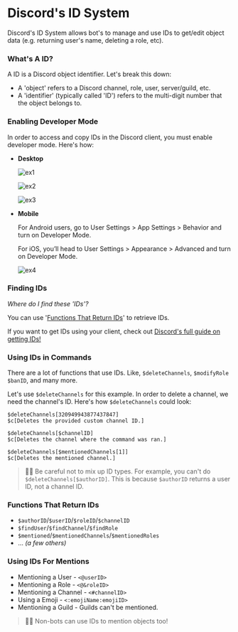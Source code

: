 # Discord's ID System
Discord's ID System allows bot's to manage and use IDs to get/edit object data (e.g. returning user's name, deleting a role, etc).

### What's A ID?
A ID is a Discord object identifier. Let's break this down:
- A 'object' refers to a Discord channel, role, user, server/guild, etc.
- A 'identifier' (typically called 'ID') refers to the multi-digit number that the object belongs to.

### Enabling Developer Mode
In order to access and copy IDs in the Discord client, you must enable developer mode. Here's how:

- **Desktop**

    ![ex1](https://user-images.githubusercontent.com/69215413/125985126-43a85702-0dd5-4173-8441-671702d845af.png)

    ![ex2](https://user-images.githubusercontent.com/69215413/125985082-7968aad1-c47e-45cf-8af2-c441420565b8.png)

    ![ex3](https://user-images.githubusercontent.com/69215413/125985079-3350556a-f890-4259-af4f-1ba1cb598029.png)

- **Mobile**

   For Android users, go to User Settings > App Settings > Behavior and turn on Developer Mode.

   For iOS, you’ll head to User Settings > Appearance > Advanced and turn on Developer Mode.

   ![ex4](https://user-images.githubusercontent.com/69215413/125985535-55e42f16-68e9-46a2-bb2a-75b5a65b7053.png)

### Finding IDs
*Where do I find these 'IDs'?*

You can use '[Functions That Return IDs](#functions-that-return-ids)' to retrieve IDs.

If you want to get IDs using your client, check out [Discord's full guide on getting IDs!](https://support.discord.com/hc/en-us/articles/206346498-Where-can-I-find-my-User-Server-Message-ID-)

### Using IDs in Commands

There are a lot of functions that use IDs. Like, `$deleteChannels`, `$modifyRole` `$banID`, and many more.

Let's use `$deleteChannels` for this example. In order to delete a channel, we need the channel's ID. Here's how `$deleteChannels` could look:
```
$deleteChannels[320949943877437847]
$c[Deletes the provided custom channel ID.]

$deleteChannels[$channelID]
$c[Deletes the channel where the command was ran.]

$deleteChannels[$mentionedChannels[1]]
$c[Deletes the mentioned channel.]
```

> 🧙‍♂️ Be careful not to mix up ID types. For example, you can't do `$deleteChannels[$authorID]`. This is because `$authorID` returns a user ID, not a channel ID.

### Functions That Return IDs
- `$authorID`/`$userID`/`$roleID`/`$channelID`
- `$findUser`/`$findChannel`/`$findRole`
- `$mentioned`/`$mentionedChannels`/`$mentionedRoles`
- ... *(a few others)*

### Using IDs For Mentions
- Mentioning a User - `<@userID>`
- Mentioning a Role - `<@&roleID>`
- Mentioning a Channel - `<#channelID>`
- Using a Emoji - `<:emojiName:emojiID>`
- Mentioning a Guild - Guilds can't be mentioned. 

> 🧙‍♂️ Non-bots can use IDs to mention objects too!
